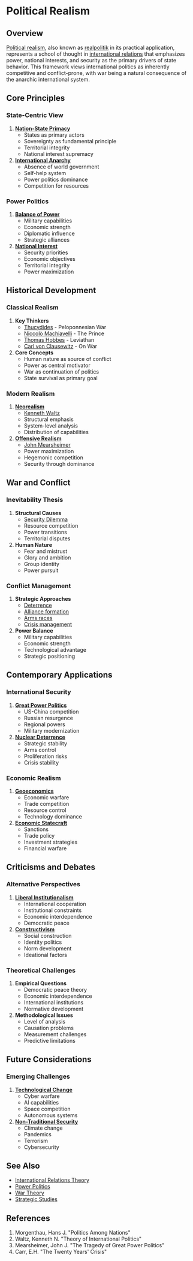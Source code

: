 # Political Realism

## Overview

[Political realism](POLITICAL_REALISM.md), also known as [realpolitik](../../joes_notes/REALPOLITIK.md) in its practical application, represents a school of thought in [international relations](../../joes_notes/INTERNATIONAL_RELATIONS.md) that emphasizes power, national interests, and security as the primary drivers of state behavior. This framework views international politics as inherently competitive and conflict-prone, with war being a natural consequence of the anarchic international system.

## Core Principles

### State-Centric View

1. [**Nation-State Primacy**](MONTREAL_PROTOCOL.md)
   * States as primary actors
   * Sovereignty as fundamental principle
   * Territorial integrity
   * National interest supremacy
2. [**International Anarchy**](../../joes_notes/INTERNATIONAL_ANARCHY.md)
   * Absence of world government
   * Self-help system
   * Power politics dominance
   * Competition for resources

### Power Politics

1. [**Balance of Power**](../../joes_notes/BALANCE_OF_POWER.md)
   * Military capabilities
   * Economic strength
   * Diplomatic influence
   * Strategic alliances
2. [**National Interest**](../../joes_notes/NATIONAL_INTEREST.md)
   * Security priorities
   * Economic objectives
   * Territorial integrity
   * Power maximization

## Historical Development

### Classical Realism

1. **Key Thinkers**
   * [Thucydides](../HISTORY/THUCYDIDES.md) - Peloponnesian War
   * [Niccolò Machiavelli](NICCOLO_MACHIAVELLI.md) - The Prince
   * [Thomas Hobbes](THOMAS_HOBBES.md) - Leviathan
   * [Carl von Clausewitz](../../joes_notes/CLAUSEWITZ.md) - On War
2. **Core Concepts**
   * Human nature as source of conflict
   * Power as central motivator
   * War as continuation of politics
   * State survival as primary goal

### Modern Realism

1. [**Neorealism**](../../joes_notes/NEOREALISM.md)
   * [Kenneth Waltz](../../joes_notes/KENNETH_WALTZ.md)
   * Structural emphasis
   * System-level analysis
   * Distribution of capabilities
2. [**Offensive Realism**](../../joes_notes/OFFENSIVE_REALISM.md)
   * [John Mearsheimer](../../joes_notes/JOHN_MEARSHEIMER.md)
   * Power maximization
   * Hegemonic competition
   * Security through dominance

## War and Conflict

### Inevitability Thesis

1. **Structural Causes**
   * [Security Dilemma](../../joes_notes/SECURITY_DILEMMA.md)
   * Resource competition
   * Power transitions
   * Territorial disputes
2. **Human Nature**
   * Fear and mistrust
   * Glory and ambition
   * Group identity
   * Power pursuit

### Conflict Management

1. **Strategic Approaches**
   * [Deterrence](../../joes_notes/DETERRENCE.md)
   * [Alliance formation](../../joes_notes/ALLIANCE_FORMATION.md)
   * [Arms races](../../joes_notes/ARMS_RACE.md)
   * [Crisis management](../../joes_notes/CRISIS_MANAGEMENT.md)
2. **Power Balance**
   * Military capabilities
   * Economic strength
   * Technological advantage
   * Strategic positioning

## Contemporary Applications

### International Security

1. [**Great Power Politics**](../../joes_notes/GREAT_POWER_POLITICS.md)
   * US-China competition
   * Russian resurgence
   * Regional powers
   * Military modernization
2. [**Nuclear Deterrence**](../../joes_notes/NUCLEAR_DETERRENCE.md)
   * Strategic stability
   * Arms control
   * Proliferation risks
   * Crisis stability

### Economic Realism

1. [**Geoeconomics**](../../joes_notes/GEOECONOMICS.md)
   * Economic warfare
   * Trade competition
   * Resource control
   * Technology dominance
2. [**Economic Statecraft**](../../joes_notes/ECONOMIC_STATECRAFT.md)
   * Sanctions
   * Trade policy
   * Investment strategies
   * Financial warfare

## Criticisms and Debates

### Alternative Perspectives

1. [**Liberal Institutionalism**](../../joes_notes/LIBERAL_INSTITUTIONALISM.md)
   * International cooperation
   * Institutional constraints
   * Economic interdependence
   * Democratic peace
2. [**Constructivism**](../../joes_notes/CONSTRUCTIVISM.md)
   * Social construction
   * Identity politics
   * Norm development
   * Ideational factors

### Theoretical Challenges

1. **Empirical Questions**
   * Democratic peace theory
   * Economic interdependence
   * International institutions
   * Normative development
2. **Methodological Issues**
   * Level of analysis
   * Causation problems
   * Measurement challenges
   * Predictive limitations

## Future Considerations

### Emerging Challenges

1. [**Technological Change**](../../joes_notes/TECHNOLOGICAL_CHANGE.md)
   * Cyber warfare
   * AI capabilities
   * Space competition
   * Autonomous systems
2. [**Non-Traditional Security**](../../joes_notes/NON_TRADITIONAL_SECURITY.md)
   * Climate change
   * Pandemics
   * Terrorism
   * Cybersecurity

## See Also

* [International Relations Theory](../../joes_notes/INTERNATIONAL_RELATIONS_THEORY.md)
* [Power Politics](../../joes_notes/POWER_POLITICS.md)
* [War Theory](../../joes_notes/WAR_THEORY.md)
* [Strategic Studies](../../joes_notes/STRATEGIC_STUDIES.md)

## References

1. Morgenthau, Hans J. "Politics Among Nations"
2. Waltz, Kenneth N. "Theory of International Politics"
3. Mearsheimer, John J. "The Tragedy of Great Power Politics"
4. Carr, E.H. "The Twenty Years' Crisis"
